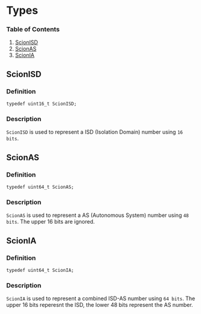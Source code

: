 # Types
### Table of Contents
1. [ScionISD](#scionisd)
2. [ScionAS](#scionas)
3. [ScionIA](#scionia)


## ScionISD
### Definition
```typedef uint16_t ScionISD;```

### Description
`ScionISD` is used to represent a ISD (Isolation Domain) number using `16 bits`.

## ScionAS
### Definition
```typedef uint64_t ScionAS;```

### Description
`ScionAS` is used to represent a AS (Autonomous System) number using `48 bits`. The upper 16 bits are ignored.

## ScionIA
### Definition
```typedef uint64_t ScionIA;```

### Description
`ScionIA` is used to represent a combined ISD-AS number using `64 bits`. The upper 16 bits reperesnt the ISD, the lower 48 bits represent the AS number.
